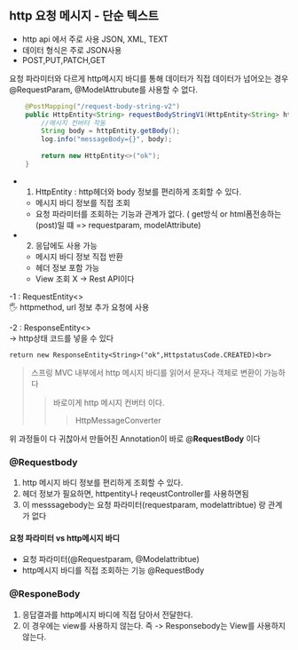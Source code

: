 ## http 요청 메시지 - 단순 텍스트
- http api 에서 주로 사용 JSON, XML, TEXT
- 데이터 형식은 주로 JSON사용
- POST,PUT,PATCH,GET

요청 파라미터와 다르게 http메시지 바디를 통해 데이터가 직접 데이터가 넘어오는 경우<br>
@RequestParam, @ModelAttrubute를 사용할 수 없다.
```java
	@PostMapping("/request-body-string-v2")
	public HttpEntity<String> requestBodyStringV1(HttpEntity<String> httpEntity) throws IOException {
		//메시지 컨버터 작동
		String body = httpEntity.getBody();
		log.info("messageBody={}", body);
		
		return new HttpEntity<>("ok");
	}
```
- 1) HttpEntity : http헤더와 body 정보를 편리하게 조회할 수 있다.
  - 메시지 바디 정보를 직접 조회
  - 요청 파라미터를 조회하는 기능과 관계가 없다. ( get방식 or  html폼전송하는(post)일 떄 => requestparam, modelAttribute)
- 2) 응답에도 사용 가능
    - 메시지 바디 정보 직접 반환
    - 헤더 정보 포함 가능
    - View 조회 X -> Rest API이다

-1 : RequestEntity<><br>
🖐 httpmethod, url 정보 추가 요청에 사용

-2 : ResponseEntity<> <br>
-> http상태 코드를 넣을 수 있다<br>
```
return new ResponseEntity<String>("ok",HttpstatusCode.CREATED)<br>
```

> 스프링 MVC 내부에서 http 메시지 바디를 읽어서 문자나 객체로 변환이 가능하다
> > 바로이게 http 메시지 컨버터 이다.
> >> HttpMessageConverter

위 과정들이 다 귀찮아서 만들어진 Annotation이 바로 @**RequestBody** 이다

### @Requestbody
1) http 메시지 바디 정보를 편리하게 조회할 수 있다.
2) 헤더 정보가 필요하면, httpentity나 reqeustController를 사용하면됨
3) 이 messsagebody는 요청 파라미터(requestparam, modelattribtue) 랑 관계가 없다

#### 요청 파라미터 vs http메시지 바디
   - 요청 파라미터(@Requestparam, @Modelattribtue)
   - http메시지 바디를 직접 조회하는 기능 @RequestBody

### @ResponeBody
1) 응답결과를 http메시지 바디에 직접 담아서 전달한다.
2) 이 경우에는 view를 사용하지 않는다.
즉 -> Responsebody는 View를 사용하지 않는다.
